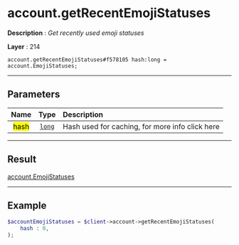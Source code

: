 # account.getRecentEmojiStatuses

**Description** : *Get recently used emoji statuses*

**Layer** : 214

```tl
account.getRecentEmojiStatuses#f578105 hash:long = account.EmojiStatuses;
```

---

## Parameters

| Name | Type | Description |
| :---: | :---: | :--- |
| <mark>hash</mark> | [`long`](type/long) | Hash used for caching, for more info click here |

---

## Result

[account.EmojiStatuses](type/account.EmojiStatuses)

---

## Example

```php
$accountEmojiStatuses = $client->account->getRecentEmojiStatuses(
	hash : 0,
);
```